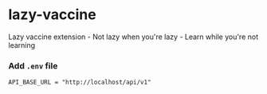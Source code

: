 # lazy-vaccine
Lazy vaccine extension - Not lazy when you're lazy - Learn while you're not learning 

### Add `.env` file

```
API_BASE_URL = "http://localhost/api/v1"
```
